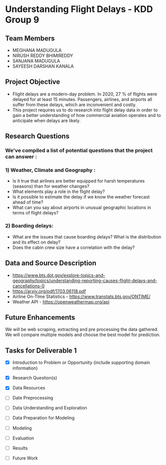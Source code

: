 # Understanding Flight Delays - KDD Group 9

## Team Members

- MEGHANA MADUGULA
- NIRUSH REDDY BHIMIREDDY
- SANJANA MADUGULA
- SAYEESH DARSHAN KANALA

## Project Objective
- Flight delays are a modern-day problem. In 2020, 27 % of flights were delayed for at least 15 minutes. Passengers, airlines, and airports all suffer from these delays, which are inconvenient and costly.
- This project requires us to do research into flight delay data in order to gain a better understanding of how commercial aviation operates and to anticipate when delays are likely. 

## Research Questions
### We've compiled a list of potential questions that the project can answer : 
  ### 1) Weather, Climate and Geography :
  - Is it true that airlines are better equipped for harsh temperatures (seasons) than for weather changes?
  - What elements play a role in the flight delay?
  - Is it possible to estimate the delay if we know the weather forecast ahead of time?
  - What can you say about airports in unusual geographic locations in terms of flight delays?
  ### 2) Boarding delays: 
  - What are the issues that cause boarding delays? What is the distribution and its effect on delay?
  - Does the cabin crew size have a correlation with the delay?



## Data and Source Description

- https://www.bts.dot.gov/explore-topics-and-geography/topics/understanding-reporting-causes-flight-delays-and-cancellations-0
- https://arxiv.org/pdf/1703.06118.pdf
- Airline On-TIme Statistics - https://www.transtats.bts.gov/ONTIME/
- Weather API - https://openweathermap.org/api


## Future Enhancements

We will be web scraping, extracting and pre processing the data gathered.
We will compare multiple models and choose the best model for prediction.


## Tasks for Deliverable 1

- [x] Introduction to Problem or Opportunity (include supporting domain information)
- [x] Research Question(s)
- [x] Data Resources
- [ ] Date Preprocessing
- [ ] Data Understanding and Exploration
- [ ] Data Preparation for Modeling
- [ ] Modeling
- [ ] Evaluation
- [ ] Results
- [ ] Future Work

 





